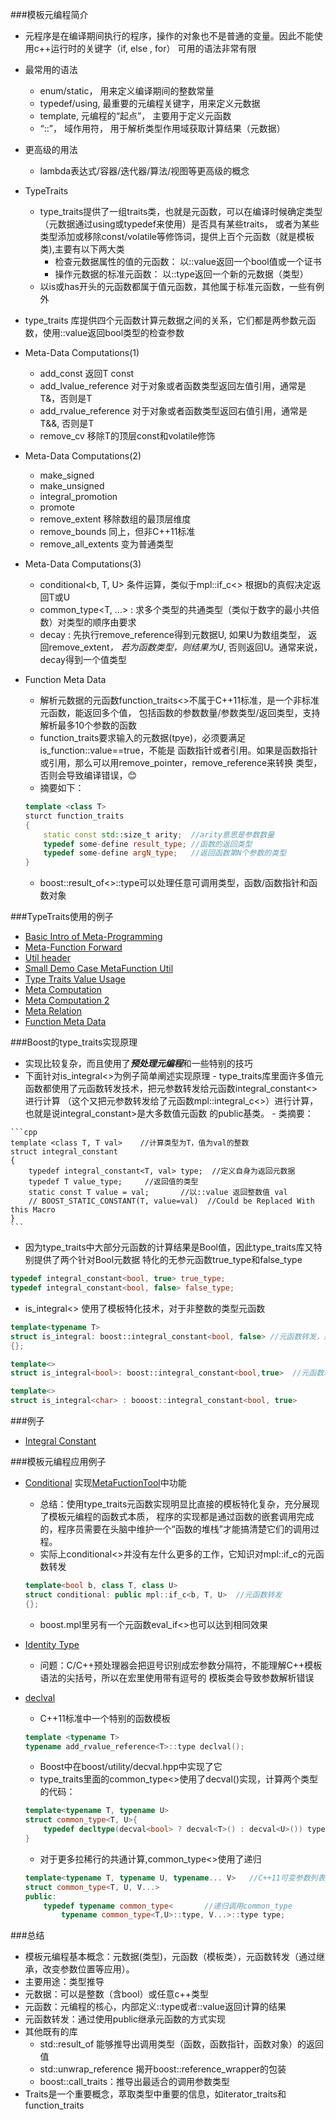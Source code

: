 ###模板元编程简介
- 元程序是在编译期间执行的程序，操作的对象也不是普通的变量。因此不能使用c++运行时的关键字（if, else , for） 可用的语法非常有限
- 最常用的语法
  - enum/static， 用来定义编译期间的整数常量
  - typedef/using, 最重要的元编程关键字，用来定义元数据
  - template, 元编程的“起点”， 主要用于定义元函数
  - “::”， 域作用符， 用于解析类型作用域获取计算结果（元数据）
- 更高级的用法
  - lambda表达式/容器/迭代器/算法/视图等更高级的概念
- TypeTraits
    - type_traits提供了一组traits类，也就是元函数，可以在编译时候确定类型（元数据通过using或typedef来使用）是否具有某些traits，
    或者为某些类型添加或移除const/volatile等修饰词，提供上百个元函数（就是模板类),主要有以下两大类
        - 检查元数据属性的值的元函数： 以::value返回一个bool值或一个证书
        - 操作元数据的标准元函数： 以::type返回一个新的元数据（类型）
    - 以is或has开头的元函数都属于值元函数，其他属于标准元函数，一些有例外

- type_traits 库提供四个元函数计算元数据之间的关系，它们都是两参数元函数，使用::value返回bool类型的检查参数

- Meta-Data Computations(1)
    - add_const<T> 返回T const
    - add_lvalue_reference<T> 对于对象或者函数类型返回左值引用，通常是T&，否则是T
    - add_rvalue_reference<T> 对于对象或者函数类型返回右值引用，通常是T&&, 否则是T
    - remove_cv<T> 移除T的顶层const和volatile修饰

- Meta-Data Computations(2)
    - make_signed<T>
    - make_unsigned<T>
    - integral_promotion<T>
    - promote<T>
    - remove_extent<T> 移除数组的最顶层维度
    - remove_bounds<T> 同上，但非C++11标准
    - remove_all_extents<T> 变为普通类型    

- Meta-Data Computations(3)
    - conditional<b, T, U> 条件运算，类似于mpl::if_c<> 根据b的真假决定返回T或U
    - common_type<T, ...> : 求多个类型的共通类型（类似于数字的最小共倍数）对类型的顺序由要求
    - decay<T> : 先执行remove_reference<T>得到元数据U, 如果U为数组类型， 返回remove_extent<T>*，
    若为函数类型，则结果为U*, 否则返回U。通常来说，decay<T>得到一个值类型

- Function Meta Data
    - 解析元数据的元函数function_traits<>不属于C++11标准，是一个非标准元函数，能返回多个值，
    包括函数的参数数量/参数类型/返回类型，支持解析最多10个参数的函数
    - function_traits<T>要求输入的元数据(tpye)，必须要满足is_function<T>::value==true，不能是
    函数指针或者引用。如果是函数指针或引用，那么可以用remove_pointer<T>，remove_reference<T>来转换
    类型，否则会导致编译错误，:blush:
    - 摘要如下：   
    ```cpp
    template <class T>
    sturct function_traits
    {
        static const std::size_t arity;  //arity意思是参数数量
        typedef some-define result_type; //函数的返回类型
        typedef some-define argN_type;   //返回函数第N个参数的类型
    }
    ```
    - boost::result_of<>::type可以处理任意可调用类型，函数/函数指针和函数对象

###TypeTraits使用的例子
- [Basic Intro of Meta-Programming](MetaFunction.cpp)
- [Meta-Function Forward](MetaFunctionForward.cpp)
- [Util header](MetaFunctionTool.h)
- [Small Demo Case MetaFunction Util](MetaFunctionTool.cpp)
- [Type Traits Value Usage](TypeTraitsUsage.cpp)
- [Meta Computation](MetaDataComputation.cpp)
- [Meta Computation 2](MetaDataComputationOthers.cpp)
- [Meta Relation](MetaDataRelation.cpp)
- [Function Meta Data](ParseFunctionMetaData.cpp)    

###Boost的type_traits实现原理
   - 实现比较复杂，而且使用了***预处理元编程***和一些特别的技巧
   - 下面针对is_integral<>为例子简单阐述实现原理
    - type_traits库里面许多值元函数都使用了元函数转发技术，把元参数转发给元函数integral_constant<>进行计算
        （这个又把元参数转发给了元函数mpl::integral_c<>）进行计算，也就是说integral_constant>是大多数值元函数
        的public基类。
    - 类摘要：

    ```cpp
    template <class T, T val>    //计算类型为T，值为val的整数
    struct integral_constant
    {
        typedef integral_constant<T, val> type;  //定义自身为返回元数据
        typedef T value_type;     //返回值的类型
        static const T value = val;       //以::value 返回整数值 val
        // BOOST_STATIC_CONSTANT(T, value=val)  //Could be Replaced With this Macro
    }
    ```   

   - 因为type_traits中大部分元函数的计算结果是Bool值，因此type_traits库又特别提供了两个针对Bool元数据
    特化的无参元函数true_type和false_type   

   ```cpp
   typedef integral_constant<bool, true> true_type;
   typedef integral_constant<bool, false> false_type;
   ```   

   - is_integral<> 使用了模板特化技术，对于非整数的类型元函数   

   ```cpp
   template<typename T>
   struct is_integral: boost::integral_constant<bool, false> //元函数转发，返回false
   {};

   template<>
   struct is_integral<bool>: boost::integral_constant<bool,true>  //元函数转发，返回true

   template<>
   struct is_integral<char> : booost::integral_constant<bool, true>
   ```

###例子
- [Integral Constant](IntegralConstantStudy.cpp)

###模板元编程应用例子
- [Conditional](Apps/Conditional.cpp) 实现[MetaFuctionTool](MetaFunctionTool.cpp)中功能
    - 总结：使用type_traits元函数实现明显比直接的模板特化复杂，充分展现了模板元编程的函数式本质，
程序的实现都是通过函数的嵌套调用完成的，程序员需要在头脑中维护一个“函数的堆栈”才能搞清楚它们的调用过程。
    - 实际上conditional<>并没有左什么更多的工作，它知识对mpl::if_c的元函数转发  
    ```cpp
    template<bool b, class T, class U>
    struct conditional: public mpl::if_c<b, T, U>  //元函数转发
    {};
    ```
    - boost.mpl里另有一个元函数eval_if<>也可以达到相同效果

- [Identity Type](Apps/IdentityType.cpp)
    - 问题：C/C++预处理器会把逗号识别成宏参数分隔符，不能理解C++模板语法的尖括号，所以在宏里使用带有逗号的
    模板类会导致参数解析错误  

- [declval](Apps/Declval.cpp)
    - C++11标准中一个特别的函数模板
    ```cpp
    template <typename T>
    typename add_rvalue_reference<T>::type declval();
    ```
    - Boost中在boost/utility/decval.hpp中实现了它
    - type_traits里面的common_type<>使用了decval()实现，计算两个类型的代码：
    ```cpp
    template<typename T, typename U>
    struct common_type<T, U>{
        typedef decltype(decval<bool> ? decval<T>() : decval<U>()) type;
    }
    ```
    - 对于更多拉稀行的共通计算,common_type<>使用了递归
    ```cpp
    template<typename T, typename U, typename... V>   //C++11可变参数列表
    struct common_type<T, U, V...>
    public:
        typedef typename common_type<       //递归调用common_type
            typename common_type<T,U>::type, V...>::type type;
    ```

###总结
- 模板元编程基本概念：元数据(类型)，元函数（模板类），元函数转发（通过继承，改变参数位置等应用）。
- 主要用途：类型推导
- 元数据：可以是整数（含bool）或任意c++类型
- 元函数：元编程的核心，内部定义::type或者::value返回计算的结果
- 元函数转发：通过使用public继承元函数的方式实现
- 其他既有的库
    - std::result_of 能够推导出调用类型（函数，函数指针，函数对象）的返回值
    - std::unwrap_reference<T> 揭开boost::reference_wrapper的包装
    - boost::call_traits：推导出最适合的调用参数类型
- Traits是一个重要概念，萃取类型中重要的信息，如iterator_traits和function_traits    
